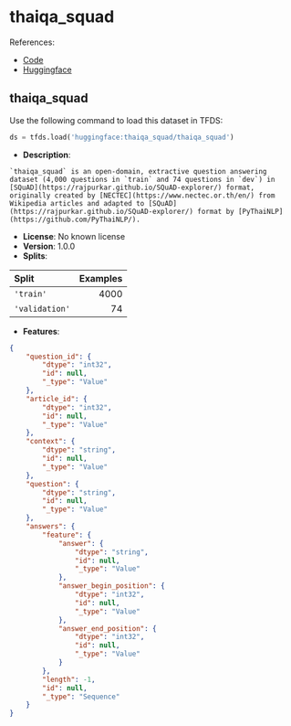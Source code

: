 # thaiqa_squad

References:

*   [Code](https://github.com/huggingface/datasets/blob/master/datasets/thaiqa_squad)
*   [Huggingface](https://huggingface.co/datasets/thaiqa_squad)


## thaiqa_squad


Use the following command to load this dataset in TFDS:

```python
ds = tfds.load('huggingface:thaiqa_squad/thaiqa_squad')
```

*   **Description**:

```
`thaiqa_squad` is an open-domain, extractive question answering dataset (4,000 questions in `train` and 74 questions in `dev`) in
[SQuAD](https://rajpurkar.github.io/SQuAD-explorer/) format, originally created by [NECTEC](https://www.nectec.or.th/en/) from
Wikipedia articles and adapted to [SQuAD](https://rajpurkar.github.io/SQuAD-explorer/) format by [PyThaiNLP](https://github.com/PyThaiNLP/).
```

*   **License**: No known license
*   **Version**: 1.0.0
*   **Splits**:

Split  | Examples
:----- | -------:
`'train'` | 4000
`'validation'` | 74

*   **Features**:

```json
{
    "question_id": {
        "dtype": "int32",
        "id": null,
        "_type": "Value"
    },
    "article_id": {
        "dtype": "int32",
        "id": null,
        "_type": "Value"
    },
    "context": {
        "dtype": "string",
        "id": null,
        "_type": "Value"
    },
    "question": {
        "dtype": "string",
        "id": null,
        "_type": "Value"
    },
    "answers": {
        "feature": {
            "answer": {
                "dtype": "string",
                "id": null,
                "_type": "Value"
            },
            "answer_begin_position": {
                "dtype": "int32",
                "id": null,
                "_type": "Value"
            },
            "answer_end_position": {
                "dtype": "int32",
                "id": null,
                "_type": "Value"
            }
        },
        "length": -1,
        "id": null,
        "_type": "Sequence"
    }
}
```


